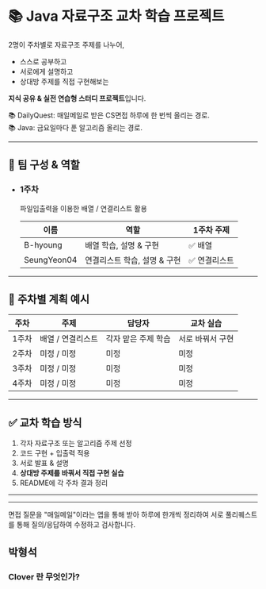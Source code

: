# 📚 Java 자료구조 교차 학습 프로젝트

2명이 주차별로 자료구조 주제를 나누어,
- 스스로 공부하고
- 서로에게 설명하고
- 상대방 주제를 직접 구현해보는

**지식 공유 & 실전 연습형 스터디 프로젝트**입니다.  

📚 DailyQuest: 매일메일로 받은 CS면접 하루에 한 번씩 올리는 경로.  
📚 Java: 금요일마다 푼 알고리즘 올리는 경로.  
  
---

## 👥 팀 구성 & 역할
- ### 1주차 
   파일입출력을 이용한 배열 / 연결리스트 활용
    
    | 이름 | 역할 | 1주차 주제 |
    |------|------|----------------|
    | B-hyoung | 배열 학습, 설명 & 구현 | ✅ 배열 |
    | SeungYeon04 | 연결리스트 학습, 설명 & 구현 | ✅ 연결리스트 |

---

## 📆 주차별 계획 예시

| 주차 | 주제 | 담당자 | 교차 실습 |
|------|------|--------|------------|
| 1주차 | 배열 / 연결리스트 | 각자 맡은 주제 학습 | 서로 바꿔서 구현 |
| 2주차 | 미정 / 미정 | 미정 | 미정 |
| 3주차 | 미정 / 미정 | 미정 | 미정 |
| 4주차 | 미정 / 미정 | 미정 | 미정 |

---

## ✅ 교차 학습 방식

1. 각자 자료구조 또는 알고리즘 주제 선정
2. 코드 구현 + 입출력 적용
3. 서로 발표 & 설명
4. **상대방 주제를 바꿔서 직접 구현 실습**
5. README에 각 주차 결과 정리

---

---
면접 질문을 "매일메일"이라는 앱을 통해 받아 하루에 한개씩 정리하여 서로 풀리퀘스트를 통해 질의/응답하여 수정하고 검사합니다.

## 박형석 
### Clover 란 무엇인가?

